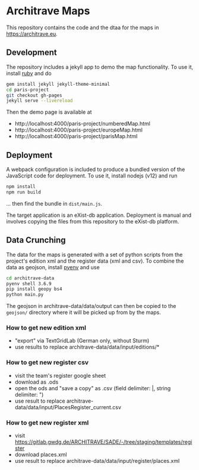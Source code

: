 # Architrave Maps

This repository contains the code and the dtaa for the maps in
https://architrave.eu.

## Development

The repository includes a jekyll app to demo the map functionality. To use it,
install [ruby](https://www.ruby-lang.org) and do

```bash
gem install jekyll jekyll-theme-minimal
cd paris-project
git checkout gh-pages
jekyll serve --livereload
```

Then the demo page is available at

* http://localhost:4000/paris-project/numberedMap.html
* http://localhost:4000/paris-project/europeMap.html
* http://localhost:4000/paris-project/parisMap.html

## Deployment

A webpack configuration is included to produce a bundled version of the
JavaScript code for deployment. To use it, install nodejs (v12) and run

```bash
npm install
npm run build
```

... then find the bundle in `dist/main.js`.

The target application is an eXist-db application. Deployment is manual and
involves copying the files from this repository to the eXist-db platform.

## Data Crunching

The data for the maps is generated with a set of python scripts from the
project's edition xml and the register data (xml and csv). To combine the data
as geojson, install [pyenv](https://github.com/pyenv/pyenv) and use

```bash
cd architrave-data
pyenv shell 3.6.9
pip install geopy bs4
python main.py
```

The geojson in architrave-data/data/output can then be copied to the `geojson/`
directory where it will be picked up from by the maps.

### How to get new edition xml

* "export" via TextGridLab (German only, without Sturm)
* use results to replace architrave-data/data/input/editions/*

### How to get new register csv

* visit the team's register google sheet
* download as .ods
* open the ods and "save a copy" as .csv (field delimiter: |, string delimiter: ")
* use result to replace architrave-data/data/input/PlacesRegister_current.csv

### How to get new register xml

* visit https://gitlab.gwdg.de/ARCHITRAVE/SADE/-/tree/staging/templates/register
* download places.xml
* use result to replace architrave-data/data/input/register/places.xml